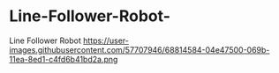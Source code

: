# Line-Follower-Robot-
Line Follower Robot 
https://user-images.githubusercontent.com/57707946/68814584-04e47500-069b-11ea-8ed1-c4fd6b41bd2a.png
